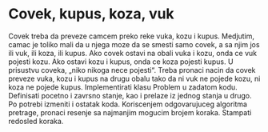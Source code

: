 # Covek, kupus, koza, vuk

Covek treba da preveze camcem preko reke vuka, kozu i kupus. Medjutim, camac je toliko mali da u njega
moze da se smesti samo covek, a sa njim jos ili vuk, ili koza, ili kupus. Ako covek ostavi na obali vuka i kozu,
onda ce vuk pojesti kozu. Ako ostavi kozu i kupus, onda ce koza pojesti kupus. U prisustvu coveka, „niko
nikoga nece pojesti“.
Treba pronaci nacin da covek preveze vuka, kozu i kupus na drugu obalu tako da ni vuk ne pojede kozu, ni
koza ne pojede kupus.
Implementirati klasu Problem u zadatom kodu. Definisati pocetno i zavrsno stanje, kao i prelaze iz jednog
stanja u drugo. Po potrebi izmeniti i ostatak koda. Koriscenjem odgovarujuceg algoritma pretrage, pronaci
resenje sa najmanjim mogucim brojem koraka. Stampati redosled koraka.